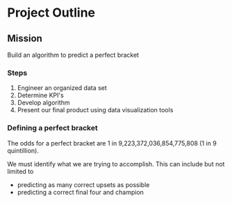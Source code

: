 # Project Outline

## Mission 
Build an algorithm to predict a perfect bracket

### Steps 
1. Engineer an organized data set
2. Determine KPI's 
3. Develop algorithm
4. Present our final product using data visualization tools

### Defining a perfect bracket 
The odds for a perfect bracket are 1 in 9,223,372,036,854,775,808 (1 in 9 quintillion). </br>

We must identify what we are trying to accomplish. This can include but not limited to </br>
- predicting as many correct upsets as possible 
- predicting a correct final four and champion
